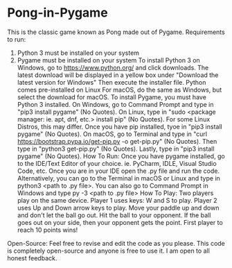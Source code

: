 # Pong-in-Pygame
This is the classic game known as Pong made out of Pygame.
Requirements to run:
1. Python 3 must be installed on your system
2. Pygame must be installed on your system
To install Python 3 on Windows, go to https://www.python.org/ and click downloads. The latest download will be displayed in a yellow box under "Download the latest version for Windows" Then execute the installer file.
Python comes pre-installed on Linux
For macOS, do the same as Windows, but select the download for macOS.
To install Pygame, you must have Python 3 installed. On Windows, go to Command Prompt and type in "pip3 install pygame" (No Quotes).
On Linux, type in "sudo <package manager: ie. apt, dnf, etc.> install pip" (No Quotes). For some Linux Distros, this may differ. Once you have pip installed, tyoe in "pip3 install pygame" (No Quotes).
On macOS, go to Terminal and type in "curl https://bootstrap.pypa.io/get-pip.py -o get-pip.py" (No Quotes). Then type in "python3 get-pip.py" (No Quotes). Lastly, type in "pip3 install pygame" (No Quotes).
How To Run:
Once you have pygame installed, go to the IDE/Text Editor of your choice. ie. PyCharm, IDLE, Visual Studio Code, etc. Once you are in your IDE open the .py file and run the code.
Alternatively, you can go to the Terminal in macOS or Linux and type in python3 <path to .py file>. You can also go to Command Prompt in Windows and type py -3 <path to .py file>
How To Play:
Two players play on the same device. Player 1 uses keys: W and S to play. Player 2 uses Up and Down arrow keys to play. Move your paddle up and down and don't let the ball go out. Hit the ball to your opponent.
If the ball goes out on your side, then your opponent gets the point. First player to reach 10 points wins!

Open-Source:
Feel free to revise and edit the code as you please. This code is completely open-source and anyone is free to use it. I am open to all honest feedback.
